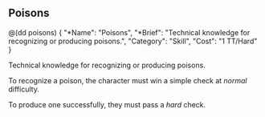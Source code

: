 ## Poisons

@(dd poisons)
{ 
  "*Name": "Poisons",
  "*Brief": "Technical knowledge for recognizing or producing poisons.",
  "Category": "Skill",
  "Cost": "1 TT/Hard"
}

Technical knowledge for recognizing or producing poisons.

To recognize a poison, the character must win a simple check at *normal* difficulty.

To produce one successfully, they must pass a *hard* check.
